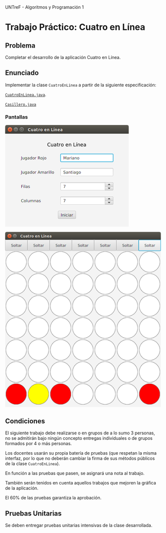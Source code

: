 UNTreF - Algoritmos y Programación 1

# Trabajo Práctico: Cuatro en Lí­nea

## Problema

Completar el desarrollo de la aplicación Cuatro en Lí­nea.

## Enunciado

Implementar la clase `CuatroEnLinea` a partir de la siguiente especificación: 

[`CuatroEnLinea.java`](./src/juego/CuatroEnLinea.java).

[`Casillero.java`](./src/juego/Casillero.java)

### Pantallas

![Inicio](./img/pantalla-inicio.png)

![Tablero](./img/pantalla-tablero.png)

## Condiciones

El siguiente trabajo debe realizarse o en grupos de a lo sumo 3 personas, 
no se admitirán bajo ningún concepto entregas individuales o de grupos formados por 4 o más personas.

Los docentes usarán su propia baterí­a de pruebas (que respetan la misma interfaz, 
por lo que no deberán cambiar la firma de sus métodos públicos de la clase `CuatroEnLinea`).

En función a las pruebas que pasen, se asignará una nota al trabajo. 

También serán tenidos en cuenta aquellos trabajos que mejoren la gráfica de la aplicación.

El 60% de las pruebas garantiza la aprobación.

## Pruebas Unitarias

Se deben entregar pruebas unitarias intensivas de la clase desarrollada.

